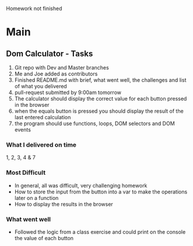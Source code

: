 Homework not finished

# Main
## Dom Calculator - Tasks
1) Git repo with Dev and Master branches
2) Me and Joe added as contributors
3) Finished README.md with brief, what went well, the challenges and list of what you delivered
4) pull-request submitted by 9:00am tomorrow
5) The calculator should display the correct value for each button pressed in the browser
6) when the equals button is pressed you should display the result of the last entered calculation
7) the program should use functions, loops, DOM selectors and DOM events

### What I delivered on time
1, 2, 3, 4 & 7

### Most Difficult
* In general, all was difficult, very challenging homework
* How to store the input from the button into a var to make the operations later on a function
* How to display the results in the browser

### What went well
* Followed the logic from a class exercise and could print on the console the value of each button
